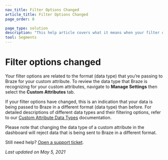 ```yaml
---
nav_title: Filter Options Changed
article_title: Filter Options Changed
page_order: 0

page_type: solution
description: "This help article covers what it means when your filter options for your Custom Attributes have changed."
tool: Segments
---
```


# Filter options changed

Your filter options are related to the format (data type) that you’re passing to Braze for your custom attribute. To review the data type that Braze is recognizing for your custom attributes, navigate to **Manage Settings** then select the **Custom Attributes** tab.

If your filter options have changed, this is an indication that your data is being passed to Braze in a different format (data type) than before. For detailed descriptions of different data types and their filtering options, refer to our [Custom Attribute Data Types][36] documentation.

Please note that changing the data type of a custom attribute in the dashboard will reject data that is being sent to Braze in a different format.

Still need help? [Open a support ticket]({{site.baseurl}}/support_contact/).

_Last updated on May 5, 2021_

[36]: {{site.baseurl}}/user_guide/data_and_analytics/custom_data/custom_attributes/#custom-attribute-data-types
